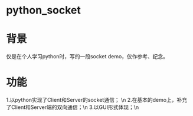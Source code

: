 # python_socket

# 背景
仅是在个人学习python时，写的一段socket demo，仅作参考、纪念。

# 功能
1.以python实现了Client和Server的socket通信； \n
2.在基本的demo上，补充了Client和Server端的双向通信；\n
3.以GUI形式体现；\n

